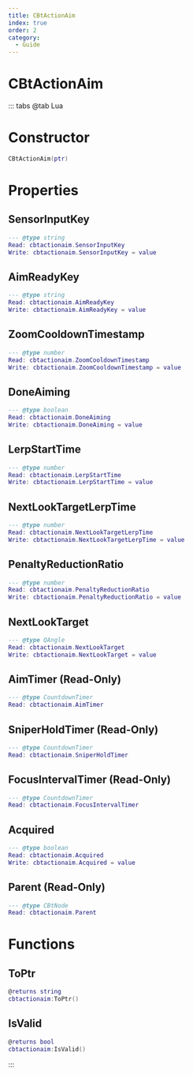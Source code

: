 ```yaml
---
title: CBtActionAim
index: true
order: 2
category:
  - Guide
---
```


# CBtActionAim

::: tabs
@tab Lua
# Constructor
```lua
CBtActionAim(ptr)
```
# Properties
## SensorInputKey 
```lua
--- @type string
Read: cbtactionaim.SensorInputKey
Write: cbtactionaim.SensorInputKey = value
```
## AimReadyKey 
```lua
--- @type string
Read: cbtactionaim.AimReadyKey
Write: cbtactionaim.AimReadyKey = value
```
## ZoomCooldownTimestamp 
```lua
--- @type number
Read: cbtactionaim.ZoomCooldownTimestamp
Write: cbtactionaim.ZoomCooldownTimestamp = value
```
## DoneAiming 
```lua
--- @type boolean
Read: cbtactionaim.DoneAiming
Write: cbtactionaim.DoneAiming = value
```
## LerpStartTime 
```lua
--- @type number
Read: cbtactionaim.LerpStartTime
Write: cbtactionaim.LerpStartTime = value
```
## NextLookTargetLerpTime 
```lua
--- @type number
Read: cbtactionaim.NextLookTargetLerpTime
Write: cbtactionaim.NextLookTargetLerpTime = value
```
## PenaltyReductionRatio 
```lua
--- @type number
Read: cbtactionaim.PenaltyReductionRatio
Write: cbtactionaim.PenaltyReductionRatio = value
```
## NextLookTarget 
```lua
--- @type QAngle
Read: cbtactionaim.NextLookTarget
Write: cbtactionaim.NextLookTarget = value
```
## AimTimer (Read-Only)
```lua
--- @type CountdownTimer
Read: cbtactionaim.AimTimer
```
## SniperHoldTimer (Read-Only)
```lua
--- @type CountdownTimer
Read: cbtactionaim.SniperHoldTimer
```
## FocusIntervalTimer (Read-Only)
```lua
--- @type CountdownTimer
Read: cbtactionaim.FocusIntervalTimer
```
## Acquired 
```lua
--- @type boolean
Read: cbtactionaim.Acquired
Write: cbtactionaim.Acquired = value
```
## Parent (Read-Only)
```lua
--- @type CBtNode
Read: cbtactionaim.Parent
```
# Functions
## ToPtr
```lua
@returns string
cbtactionaim:ToPtr()
```
## IsValid
```lua
@returns bool
cbtactionaim:IsValid()
```

:::